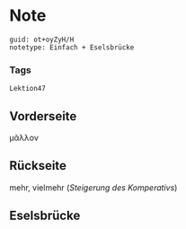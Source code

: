 # Note
```
guid: ot+oyZyH/H
notetype: Einfach + Eselsbrücke
```

### Tags
```
Lektion47
```

## Vorderseite
μᾶλλον

## Rückseite
mehr, vielmehr (<i>Steigerung des Komperativs</i>)

## Eselsbrücke

